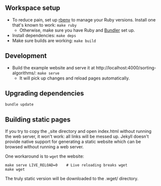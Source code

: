 Workspace setup
---------------

* To reduce pain, set up [rbenv] to manage your Ruby versions.
Install one that's known to work: `make ruby`
    * Otherwise, make sure you have Ruby and [Bundler] set up.
* Install dependencies: `make deps`
* Make sure builds are working: `make build`

[rbenv]: https://github.com/rbenv/rbenv
[Bundler]: https://bundler.io/

Development
-----------

* Build the example website and serve it at http://localhost:4000/sorting-algorithms/:
`make serve`
    * It will pick up changes and reload pages automatically.

Upgrading dependencies
----------------------

    bundle update

Building static pages
---------------------

If you try to copy the _site directory and open index.html without running the
web server, it won't work: all links will be messed up.
Jekyll doesn't provide native support for generating a static website which can
be browsed without running a web server.

One workaround is to `wget` the website:

    make serve LIVE_RELOAD=0    # Live reloading breaks wget
    make wget

The truly static version will be downloaded to the .wget/ directory.
